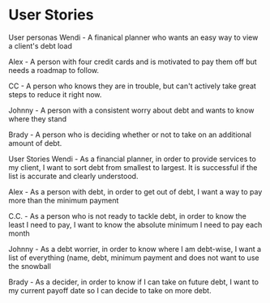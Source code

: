 User Stories
=============

User personas
Wendi - A finanical planner who wants an easy way to view a client's debt load

Alex - A person with four credit cards and is motivated to pay them off but needs a roadmap to follow.

CC - A person who knows they are in trouble, but can't actively take great steps to reduce it right now.

Johnny - A person with a consistent worry about debt and wants to know where they stand

Brady - A person who is deciding whether or not to take on an additional amount of debt.

User Stories
Wendi - As a financial planner, in order to provide services to my client, I want to sort debt from smallest to largest. It is successful if the list is accurate and clearly understood.

Alex - As a person with debt, in order to get out of debt, I want a way to pay more than the minimum payment

C.C. - As a person who is not ready to tackle debt, in order to know the least I need to pay, I want to know the absolute minimum I need to pay each month

Johnny - As a debt worrier, in order to know where I am debt-wise, I want a list of everything (name, debt, minimum payment and does not want to use the snowball

Brady - As a decider, in order to know if I can take on future debt, I want to my current payoff date so I can decide to take on more debt.

